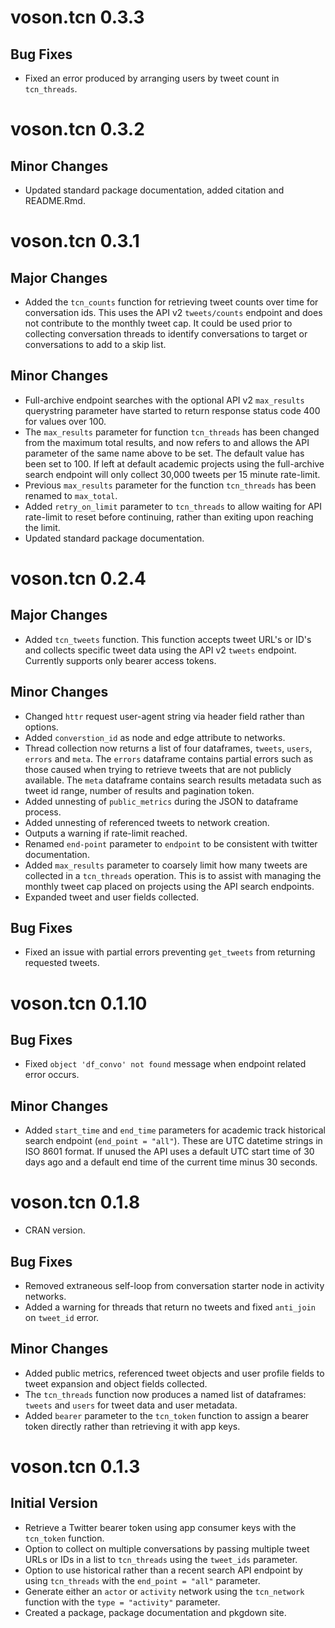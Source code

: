 # voson.tcn 0.3.3

## Bug Fixes
- Fixed an error produced by arranging users by tweet count in `tcn_threads`.

# voson.tcn 0.3.2

## Minor Changes
- Updated standard package documentation, added citation and README.Rmd.

# voson.tcn 0.3.1

## Major Changes
- Added the `tcn_counts` function for retrieving tweet counts over time for conversation ids. This uses the API v2 `tweets/counts` endpoint and does not contribute to the monthly tweet cap. It could be used prior to collecting conversation threads to identify conversations to target or conversations to add to a skip list.

## Minor Changes
- Full-archive endpoint searches with the optional API v2 `max_results` querystring parameter have started to return response status code
400 for values over 100.
- The `max_results` parameter for function `tcn_threads` has been changed from the maximum total results, and now refers to and allows the API parameter of the same name above to be set. The default value has been set to 100. If left at default academic projects using the full-archive search endpoint will only collect 30,000 tweets per 15 minute rate-limit.
- Previous `max_results` parameter for the function `tcn_threads` has been renamed to `max_total`.
- Added `retry_on_limit` parameter to `tcn_threads` to allow waiting for API rate-limit to reset before continuing, rather than exiting upon reaching the limit.
- Updated standard package documentation.

# voson.tcn 0.2.4

## Major Changes
- Added `tcn_tweets` function. This function accepts tweet URL's or ID's and collects specific tweet data using the API v2 `tweets` endpoint. Currently supports only bearer access tokens.

## Minor Changes
- Changed `httr` request user-agent string via header field rather than options.
- Added `converstion_id` as node and edge attribute to networks.
- Thread collection now returns a list of four dataframes, `tweets`, `users`, `errors` and `meta`. The `errors` dataframe contains partial errors such as those caused when trying to retrieve tweets that are not publicly available. The `meta` dataframe contains search results metadata such as tweet id range, number of results and pagination token.
- Added unnesting of `public_metrics` during the JSON to dataframe process.
- Added unnesting of referenced tweets to network creation.
- Outputs a warning if rate-limit reached.
- Renamed `end-point` parameter to `endpoint` to be consistent with twitter documentation.
- Added `max_results` parameter to coarsely limit how many tweets are collected in a `tcn_threads` operation. This is to assist with managing the monthly tweet cap placed on projects using the API search endpoints.
- Expanded tweet and user fields collected.

## Bug Fixes
- Fixed an issue with partial errors preventing `get_tweets` from returning requested tweets.

# voson.tcn 0.1.10

## Bug Fixes
- Fixed `object 'df_convo' not found` message when endpoint related error occurs.

## Minor Changes
- Added `start_time` and `end_time` parameters for academic track historical search endpoint (`end_point = "all"`). These are UTC datetime strings in ISO 8601 format. If unused the API uses a default UTC start time of 30 days ago and a default end time of the current time minus 30 seconds.

# voson.tcn 0.1.8

- CRAN version.

## Bug Fixes
- Removed extraneous self-loop from conversation starter node in activity networks.
- Added a warning for threads that return no tweets and fixed `anti_join` on `tweet_id` error.

## Minor Changes
- Added public metrics, referenced tweet objects and user profile fields to tweet expansion and object fields collected.
- The `tcn_threads` function now produces a named list of dataframes: `tweets` and `users` for tweet data and user metadata.
- Added `bearer` parameter to the `tcn_token` function to assign a bearer token directly rather than retrieving it with app keys.

# voson.tcn 0.1.3

## Initial Version
- Retrieve a Twitter bearer token using app consumer keys with the `tcn_token` function.
- Option to collect on multiple conversations by passing multiple tweet URLs or IDs in a list to `tcn_threads` using the `tweet_ids` parameter.
- Option to use historical rather than a recent search API endpoint by using `tcn_threads` with the `end_point = "all"` parameter. 
- Generate either an `actor` or `activity` network using the `tcn_network` function with the `type = "activity"` parameter.
- Created a package, package documentation and pkgdown site.
